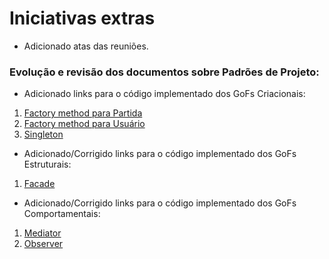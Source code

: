 # Iniciativas extras

- Adicionado atas das reuniões.

### Evolução e revisão dos documentos sobre Padrões de Projeto:

- Adicionado links para o código implementado dos GoFs Criacionais:

1. [Factory method para Partida](../padroes_de_projeto/gofs_criacionais.md#factory-method-para-partida)
2. [Factory method para Usuário](../padroes_de_projeto/gofs_criacionais.md#factory-method-para-usuário)
3. [Singleton](../padroes_de_projeto/gofs_criacionais.md#singleton)

- Adicionado/Corrigido links para o código implementado dos GoFs Estruturais:

1. [Facade](../padroes_de_projeto/gofs_estruturais.md#facade)

- Adicionado/Corrigido links para o código implementado dos GoFs Comportamentais:

1. [Mediator](../padroes_de_projeto/gofs_estruturais.md#facade)
1. [Observer](../padroes_de_projeto/gofs_estruturais.md#observer)